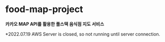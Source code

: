 # food-map-project
**카카오 MAP API를 활용한 풀스택 음식점 지도 서비스**

*2022.07.19 AWS Server is closed, so not running until server connection.
